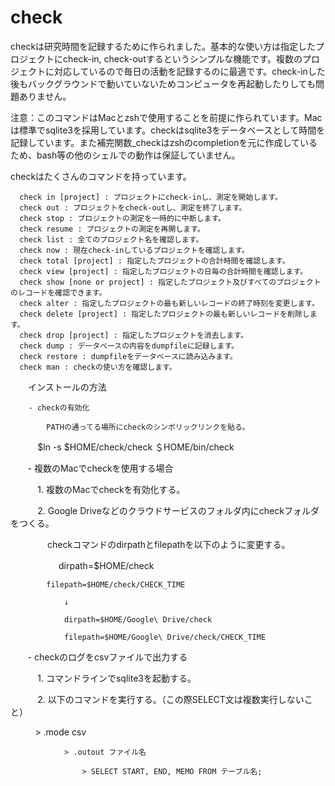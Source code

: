 # check
  checkは研究時間を記録するために作られました。基本的な使い方は指定したプロジェクトにcheck-in, check-outするというシンプルな機能です。複数のプロジェクトに対応しているので毎日の活動を記録するのに最適です。check-inした後もバックグラウンドで動いていないためコンピュータを再起動したりしても問題ありません。
  
  注意：このコマンドはMacとzshで使用することを前提に作られています。Macは標準でsqlite3を採用しています。checkはsqlite3をデータベースとして時間を記録しています。また補完関数_checkはzshのcompletionを元に作成しているため、bash等の他のシェルでの動作は保証していません。
  
  checkはたくさんのコマンドを持っています。

      check in [project] : プロジェクトにcheck-inし、測定を開始します。
      check out : プロジェクトをcheck-outし、測定を終了します。
      check stop : プロジェクトの測定を一時的に中断します。
      check resume : プロジェクトの測定を再開します。
      check list : 全てのプロジェクト名を確認します。
      check now : 現在check-inしているプロジェクトを確認します。
      check total [project] : 指定したプロジェクトの合計時間を確認します。
      check view [project] : 指定したプロジェクトの日毎の合計時間を確認します。
      check show [none or project] : 指定したプロジェクト及びすべてのプロジェクトのレコードを確認できます。
      check alter : 指定したプロジェクトの最も新しいレコードの終了時刻を変更します。
      check delete [project] : 指定したプロジェクトの最も新しいレコードを削除します。
      check drop [project] : 指定したプロジェクトを消去します。
      check dump : データベースの内容をdumpfileに記録します。
      check restore : dumpfileをデータベースに読み込みます。
      check man : checkの使い方を確認します。

　　インストールの方法
  
        - checkの有効化
	
            PATHの通ってる場所にcheckのシンボリックリンクを貼る。
	    
            $ln -s $HOME/check/check ＄HOME/bin/check
	    
        - 複数のMacでcheckを使用する場合
	
            1. 複数のMacでcheckを有効化する。
	    
            2. Google Driveなどのクラウドサービスのフォルダ内にcheckフォルダをつくる。
	    
                checkコマンドのdirpathとfilepathを以下のように変更する。
		
                  　dirpath=$HOME/check
		   
		    filepath=$HOME/check/CHECK_TIME
		    
		    	↓
			
	            dirpath=$HOME/Google\ Drive/check
		    
	            filepath=$HOME/Google\ Drive/check/CHECK_TIME
		    
        - checkのログをcsvファイルで出力する
	
            1. コマンドラインでsqlite3を起動する。
	    
            2. 以下のコマンドを実行する。（この際SELECT文は複数実行しないこと）
	    
            		> .mode csv
			
		        > .outout ファイル名
			
	            	> SELECT START, END, MEMO FROM テーブル名;
